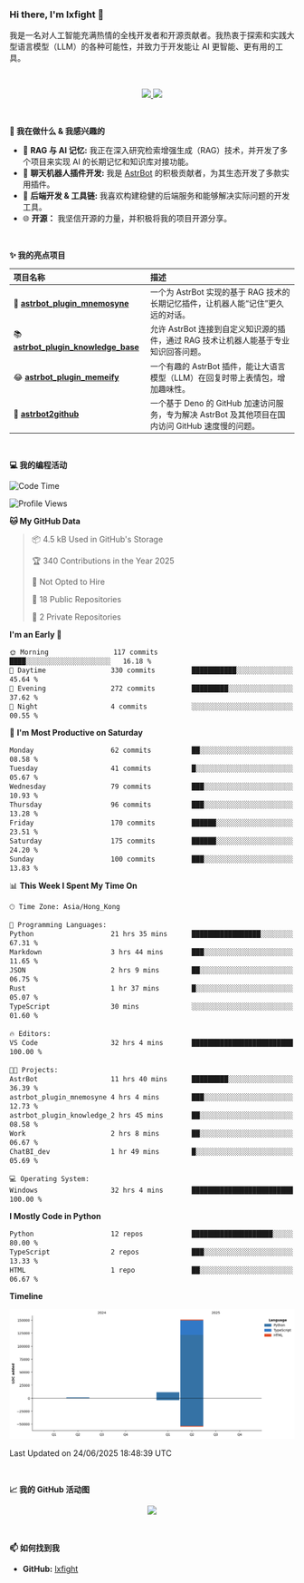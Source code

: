 ### Hi there, I'm lxfight 👋

我是一名对人工智能充满热情的全栈开发者和开源贡献者。我热衷于探索和实践大型语言模型（LLM）的各种可能性，并致力于开发能让 AI 更智能、更有用的工具。

<br>

<!-- GitHub Stats & Languages -->
<p align="center">
  <a href="https://github.com/lxfight">
    <img height="180em" src="https://github-readme-stats.vercel.app/api?username=lxfight&show_icons=true&theme=dracula&include_all_commits=true&count_private=true"/>
    <img height="180em" src="https://github-readme-stats.vercel.app/api/top-langs/?username=lxfight&layout=compact&langs_count=8&theme=dracula"/>
  </a>
</p>

<br>

**🚀 我在做什么 & 我感兴趣的**

- 🧠 **RAG 与 AI 记忆:** 我正在深入研究检索增强生成（RAG）技术，并开发了多个项目来实现 AI 的长期记忆和知识库对接功能。
- 🤖 **聊天机器人插件开发:** 我是 [AstrBot](https://github.com/AstrBotDevs/AstrBot) 的积极贡献者，为其生态开发了多款实用插件。
- 🔧 **后端开发 & 工具链:** 我喜欢构建稳健的后端服务和能够解决实际问题的开发工具。
- 🌐 **开源：** 我坚信开源的力量，并积极将我的项目开源分享。

<br>

**✨ 我的亮点项目**

| 项目名称                                                                                         | 描述                                                                                              |
| :----------------------------------------------------------------------------------------------- | :------------------------------------------------------------------------------------------------ |
| 🧠 [**astrbot_plugin_mnemosyne**](https://github.com/lxfight/astrbot_plugin_mnemosyne)           | 一个为 AstrBot 实现的基于 RAG 技术的长期记忆插件，让机器人能“记住”更久远的对话。                  |
| 📚 [**astrbot_plugin_knowledge_base**](https://github.com/lxfight/astrbot_plugin_knowledge_base) | 允许 AstrBot 连接到自定义知识源的插件，通过 RAG 技术让机器人能基于专业知识回答问题。              |
| 😂 [**astrbot_plugin_memeify**](https://github.com/lxfight/astrbot_plugin_memeify)               | 一个有趣的 AstrBot 插件，能让大语言模型（LLM）在回复时带上表情包，增加趣味性。                    |
| 🚀 [**astrbot2github**](https://github.com/lxfight/astrbot2github)                               | 一个基于 Deno 的 GitHub 加速访问服务，专为解决 AstrBot 及其他项目在国内访问 GitHub 速度慢的问题。 |

<br>

**💻 我的编程活动**

<!--START_SECTION:waka-->
![Code Time](http://img.shields.io/badge/Code%20Time-54%20hrs%2049%20mins-blue)

![Profile Views](http://img.shields.io/badge/Profile%20Views-3-blue)

**🐱 My GitHub Data** 

> 📦 4.5 kB Used in GitHub's Storage 
 > 
> 🏆 340 Contributions in the Year 2025
 > 
> 🚫 Not Opted to Hire
 > 
> 📜 18 Public Repositories 
 > 
> 🔑 2 Private Repositories 
 > 
**I'm an Early 🐤** 

```text
🌞 Morning                117 commits         ████░░░░░░░░░░░░░░░░░░░░░   16.18 % 
🌆 Daytime                330 commits         ███████████░░░░░░░░░░░░░░   45.64 % 
🌃 Evening                272 commits         █████████░░░░░░░░░░░░░░░░   37.62 % 
🌙 Night                  4 commits           ░░░░░░░░░░░░░░░░░░░░░░░░░   00.55 % 
```
📅 **I'm Most Productive on Saturday** 

```text
Monday                   62 commits          ██░░░░░░░░░░░░░░░░░░░░░░░   08.58 % 
Tuesday                  41 commits          █░░░░░░░░░░░░░░░░░░░░░░░░   05.67 % 
Wednesday                79 commits          ███░░░░░░░░░░░░░░░░░░░░░░   10.93 % 
Thursday                 96 commits          ███░░░░░░░░░░░░░░░░░░░░░░   13.28 % 
Friday                   170 commits         ██████░░░░░░░░░░░░░░░░░░░   23.51 % 
Saturday                 175 commits         ██████░░░░░░░░░░░░░░░░░░░   24.20 % 
Sunday                   100 commits         ███░░░░░░░░░░░░░░░░░░░░░░   13.83 % 
```


📊 **This Week I Spent My Time On** 

```text
🕑︎ Time Zone: Asia/Hong_Kong

💬 Programming Languages: 
Python                   21 hrs 35 mins      █████████████████░░░░░░░░   67.31 % 
Markdown                 3 hrs 44 mins       ███░░░░░░░░░░░░░░░░░░░░░░   11.65 % 
JSON                     2 hrs 9 mins        ██░░░░░░░░░░░░░░░░░░░░░░░   06.75 % 
Rust                     1 hr 37 mins        █░░░░░░░░░░░░░░░░░░░░░░░░   05.07 % 
TypeScript               30 mins             ░░░░░░░░░░░░░░░░░░░░░░░░░   01.60 % 

🔥 Editors: 
VS Code                  32 hrs 4 mins       █████████████████████████   100.00 % 

🐱‍💻 Projects: 
AstrBot                  11 hrs 40 mins      █████████░░░░░░░░░░░░░░░░   36.39 % 
astrbot_plugin_mnemosyne 4 hrs 4 mins        ███░░░░░░░░░░░░░░░░░░░░░░   12.73 % 
astrbot_plugin_knowledge_2 hrs 45 mins       ██░░░░░░░░░░░░░░░░░░░░░░░   08.58 % 
Work                     2 hrs 8 mins        ██░░░░░░░░░░░░░░░░░░░░░░░   06.67 % 
ChatBI_dev               1 hr 49 mins        █░░░░░░░░░░░░░░░░░░░░░░░░   05.69 % 

💻 Operating System: 
Windows                  32 hrs 4 mins       █████████████████████████   100.00 % 
```

**I Mostly Code in Python** 

```text
Python                   12 repos            ████████████████████░░░░░   80.00 % 
TypeScript               2 repos             ███░░░░░░░░░░░░░░░░░░░░░░   13.33 % 
HTML                     1 repo              ██░░░░░░░░░░░░░░░░░░░░░░░   06.67 % 
```



**Timeline**

![Lines of Code chart](https://raw.githubusercontent.com/lxfight/lxfight/main/assets/bar_graph.png)


 Last Updated on 24/06/2025 18:48:39 UTC
<!--END_SECTION:waka-->

<br>

**📈 我的 GitHub 活动图**

<!-- GitHub Activity Graph -->
<p align="center">
  <a href="https://github.com/lxfight">
    <img src="https://github-readme-activity-graph.vercel.app/graph?username=lxfight&theme=dracula&hide_border=true&area=true" />
  </a>
</p>

<br>


**📫 如何找到我**

- **GitHub:** [lxfight](https://github.com/lxfight)
